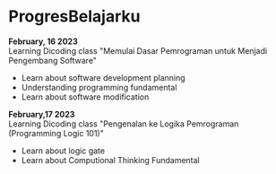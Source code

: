 # ProgresBelajarku

**February, 16 2023**  
Learning Dicoding class "Memulai Dasar Pemrograman untuk Menjadi Pengembang Software"
  * Learn about software development planning
  * Understanding programming fundamental
  * Learn about software modification 
 
**February,17 2023**  
Learning Dicoding class "Pengenalan ke Logika Pemrograman (Programming Logic 101)"
 * Learn about logic gate
 * Learn about Computional Thinking Fundamental
